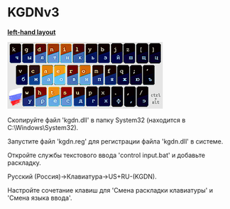 # KGDNv3

[**left-hand layout**](https://github.com/botchery/KGDNv3)

![Alt text](https://raw.githubusercontent.com/botchery/KGDNv3/master/img.png)

Скопируйте файл 'kgdn.dll' в папку System32 (находится в C:\Windows\System32).

Запустите файл 'kgdn.reg' для регистрации файла 'kgdn.dll' в системе.

Откройте службы текстового ввода 'control input.bat' и добавьте раскладку.

Русский (Россия)→Клавиатура→US+RU-(KGDN).

Настройте сочетание клавиш для 'Смена раскладки клавиатуры' и 'Смена языка ввода'.

